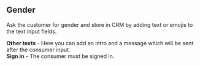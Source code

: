 ## Gender

Ask the customer for gender and store in CRM by adding text or emojis to the text input fields.

**Other texts** - Here you can add an intro and a message which will be sent after the consumer input.      
**Sign in** - The consumer must be signed in.
